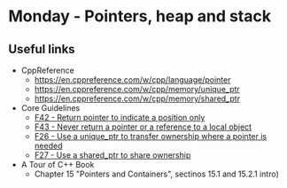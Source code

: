 # Monday - Pointers, heap and stack 

## Useful links

- CppReference
	- https://en.cppreference.com/w/cpp/language/pointer
	- https://en.cppreference.com/w/cpp/memory/unique_ptr
	- https://en.cppreference.com/w/cpp/memory/shared_ptr
- Core Guidelines
	- [F42 - Return pointer to indicate a position only](https://isocpp.github.io/CppCoreGuidelines/CppCoreGuidelines#f42-return-a-t-to-indicate-a-position-only)
	- [F43 - Never return a pointer or a reference to a local object](https://isocpp.github.io/CppCoreGuidelines/CppCoreGuidelines#f43-never-directly-or-indirectly-return-a-pointer-or-a-reference-to-a-local-object)
	- [F26 - Use a unique_ptr to transfer ownership where a pointer is needed](https://isocpp.github.io/CppCoreGuidelines/CppCoreGuidelines#f26-use-a-unique_ptrt-to-transfer-ownership-where-a-pointer-is-needed)
	- [F27 - Use a shared_ptr to share ownership](https://isocpp.github.io/CppCoreGuidelines/CppCoreGuidelines#f27-use-a-shared_ptrt-to-share-ownership)
- A Tour of C++ Book
	- Chapter 15 "Pointers and Containers", sectinos 15.1 and 15.2.1 intro)
